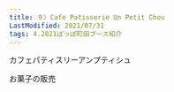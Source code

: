 ```yaml
---
title: ９）Cafe Patisserie Un Petit Chou
LastModified: 2021/07/31
tags: 4.2021ぽっぽ町田ブース紹介
---
```

カフェパティスリーアンプティシュ

お菓子の販売
